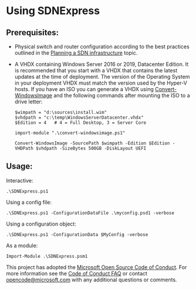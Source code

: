 # Using SDNExpress

## Prerequisites:

- Physical switch and router configuration according to the best practices outlined in the [Planning a SDN infrastructure](https://docs.microsoft.com/en-us/windows-server/networking/sdn/plan/plan-a-software-defined-network-infrastructure) topic.

- A VHDX containing Windows Server 2016 or 2019, Datacenter Edition.  It is recommended that you start with a VHDX that contains the latest updates at the time of deployment.  The version of the Operating System in your deployment VHDX must match the version used by the Hyper-V hosts.  If you have an ISO you can generate a VHDX using [Convert-WindowsImage](https://gallery.technet.microsoft.com/scriptcenter/Convert-WindowsImageps1-0fe23a8f) and the following commands after mounting the ISO to a drive letter:
    ```
    $wimpath = "d:\sources\install.wim"
    $vhdpath = "c:\temp\WindowsServerDatacenter.vhdx"
    $Edition = 4   # 4 = Full Desktop, 3 = Server Core
    
    import-module ".\convert-windowsimage.ps1"
    
    Convert-WindowsImage -SourcePath $wimpath -Edition $Edition -VHDPath $vhdpath -SizeBytes 500GB -DiskLayout UEFI
    ```

## Usage:

Interactive:
```
.\SDNExpress.ps1
```

Using a config file:
```
.\SDNExpress.ps1 -ConfigurationDataFile .\myconfig.psd1 -verbose
```

Using a configuration object:
```
.\SDNExpress.ps1 -ConfigurationData $MyConfig -verbose
```
As a module:
```
Import-Module .\SDNExpress.psm1
```


This project has adopted the [Microsoft Open Source Code of Conduct](https://opensource.microsoft.com/codeofconduct/). For more information see the [Code of Conduct FAQ](https://opensource.microsoft.com/codeofconduct/faq/) or contact [opencode@microsoft.com](mailto:opencode@microsoft.com) with any additional questions or comments.
